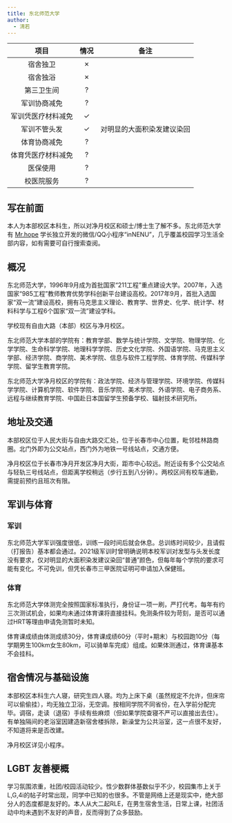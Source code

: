 ```yaml
---
title: 东北师范大学
author:
  - 清若
---
```


|        项目        | 情况 |            备注            |
| :----------------: | :--: | :------------------------: |
|      宿舍独卫      |  ✗   |                            |
|      宿舍独浴      |  ✗   |                            |
|     第三卫生间     |  ?   |                            |
|    军训协商减免    |  ?   |                            |
| 军训凭医疗材料减免 |  ✓   |                            |
|    军训不管头发    |  ✓   | 对明显的大面积染发建议染回 |
|    体育协商减免    |  ?   |                            |
| 体育凭医疗材料减免 |  ?   |                            |
|      医保使用      |  ?   |                            |
|     校医院服务     |  ?   |                            |

## 写在前面

本人为本部校区本科生，所以对净月校区和硕士/博士生了解不多。东北师范大学有 [Mr.hope](https://github.com/Mister-Hope) 学长独立开发的微信/QQ小程序“inNENU”，几乎覆盖校园学习生活全部内容，如有需要可自行搜索查阅。

## 概况

东北师范大学，1996年9月成为首批国家“211工程”重点建设大学。2007年，入选国家“985工程”教师教育优势学科创新平台建设高校。2017年9月，首批入选国家“双一流”建设高校，拥有马克思主义理论、教育学、世界史、化学、统计学、材料科学与工程6个国家“双一流”建设学科。

学校现有自由大路（本部）校区与净月校区。

东北师范大学本部的学院有：教育学部、数学与统计学院、文学院、物理学院、化学学院、生命科学学院、地理科学学院、历史文化学院、外国语学院、马克思主义学部、经济学院、商学院、美术学院、信息与软件工程学院、体育学院、传媒科学学院、留学生教育学院。

东北师范大学净月校区的学院有：政法学院、经济与管理学院、环境学院、传媒科学学院、计算机学院、软件学院、音乐学院、美术学院、外语学院、电子商务系、远程与继续教育学院、中国赴日本国留学生预备学校、辐射技术研究所。

## 地址及交通

本部校区位于人民大街与自由大路交汇处，位于长春市中心位置，毗邻桂林路商圈。北门外即为公交站点，西门外为地铁一号线站点，交通方便。

净月校区位于长春市净月开发区净月大街，距市中心较远。附近设有多个公交站点与轻轨三号线站点，但距离学校稍远（步行五到八分钟）。两校区间有校车通勤，需提前预约且班次有限。

## 军训与体育

### 军训

东北师范大学军训强度很低，训练一段时间后就会休息。总训练时间较少，且请假（打报告）基本都会通过。2021级军训时曾明确说明本校军训对发型与头发长度没有要求，仅对明显的大面积染发建议染回“普通”颜色，但每年每个学院的要求可能有变化。不可免训，但凭长春市三甲医院证明可申请加入保健班。

### 体育

东北师范大学体测完全按照国家标准执行，身份证一项一刷，严打代考。每年有约三次测试机会，如果均未通过体育课将直接挂科。免测条件较为苛刻，是否可以通过HRT等理由申请免测暂时未知。

体育课成绩由体测成绩30分，体育课成绩60分（平时+期末）与校园跑10分（每学期男生100km女生80km，可以骑单车完成）组成。如果体测通过，体育课基本不会挂科。

## 宿舍情况与基础设施

本部校区本科生六人寝，研究生四人寝。均为上床下桌（虽然规定不允许，但床帘可以偷偷挂），均无独立卫浴，无空调。按相同学院不同省份，在入学前分配完毕。调宿，走读（退宿）手续有些麻烦（但如果学院查寝不严可以直接出去住）。有单独隔间的老浴室因建造新宿舍楼拆除，新澡堂为公共浴室，这一点很不友好，不知道将来是否改建。

净月校区详见小程序。

## LGBT 友善梗概

学习氛围浓重，社团/校园活动较少。性少数群体基数似乎不少，校园集市上关于L,G,4i的帖子时常出现，同学中已知的也很多。不管是网络上还是现实中，绝大部分人的态度都是友好的。本人从大二起RLE，在男生宿舍生活，日常上课，社团活动中均未遇到不友好的声音，反而得到了众多鼓励。
